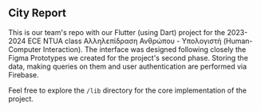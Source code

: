 ## City Report

This is our team's repo with our Flutter (using Dart) project for the 2023-2024 ECE NTUA class Αλληλεπίδραση Ανθρώπου - Υπολογιστή (Human-Computer Interaction).
The interface was designed following closely the Figma Prototypes we created for the project's second phase.
Storing the data, making queries on them and user authentication are performed via Firebase.

Feel free to explore the `/lib` directory for the core implementation of the project.